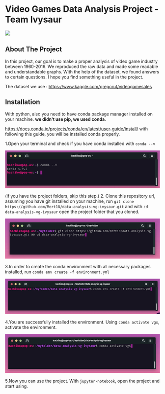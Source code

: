 # Video Games Data Analysis Project - Team Ivysaur

<img src="https://i.pinimg.com/originals/e7/91/72/e79172fef348260adb1de1406b332deb.png" width="250">

## About The Project

  In this project, our goal is to make a proper analysis of video game industry between 1960-2016.  We reproduced the raw data and made some readable and understandable graphs. With the help of the dataset, we found answers to certain questions. I hope you find something useful in the project.
  
  The dataset we use : https://www.kaggle.com/gregorut/videogamesales
  
  
  ## Installation
  
  With python, also you need to have conda package manager installed on your machine. **we didn't use pip, we used conda**.
  
  https://docs.conda.io/projects/conda/en/latest/user-guide/install/ with following this guide, you will be installed conda properly.
  
  
  1.Open your terminal and check if you have conda installed with ```conda --v ```
  
 ![Screenshot](/condav.png)
  
  (if you have the project folders, skip this step.)
  2. Clone this repository url, assuming you have git installed on your machine, run ```git clone https://github.com/Mert18/data-analysis-vg-ivysaur.git```
  and with ```cd data-analysis-vg-ivysaur``` open the project folder that you cloned.
  
  ![Screenshot](/clone.png)
  
  3.In order to create the conda environment with all necessary packages installed, run ```conda env create -f environment.yml```
  
  ![Screenshot](/condaenvcreate.png)
  
  4.You are successfully installed the environment. Using ```conda activate vgs```, activate the environment.
  
  ![Screenshot](/condaactivate.png)
  
  5.Now you can use the project. With ```jupyter-notebook```, open the project and start using.
   
